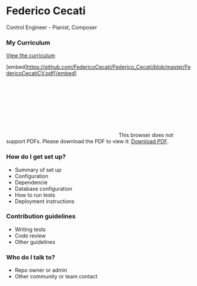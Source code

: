 # Federico Cecati #

Control Engineer - Pianist, Composer

### My Curriculum ###

[View the curriculum](http://nbviewer.jupyter.org/github/FedericoCecati/Federico_Cecati/blob/master/FedericoCecatiCV.pdf)

[embed]https://github.com/FedericoCecati/Federico_Cecati/blob/master/FedericoCecatiCV.pdf[/embed]

<object data="https://github.com/FedericoCecati/Federico_Cecati/blob/master/FedericoCecatiCV.pdf" width="700px" height="700px">
    <embed src="https://github.com/FedericoCecati/Federico_Cecati/blob/master/FedericoCecatiCV.pdf">
        This browser does not support PDFs. Please download the PDF to view it: <a href="https://github.com/FedericoCecati/Federico_Cecati/blob/master/FedericoCecatiCV.pdf">Download PDF</a>.</p>
    </embed>
</object>

### How do I get set up? ###

* Summary of set up
* Configuration
* Dependencie
* Database configuration
* How to run tests
* Deployment instructions

### Contribution guidelines ###

* Writing tests
* Code review
* Other guidelines

### Who do I talk to? ###

* Repo owner or admin
* Other community or team contact
